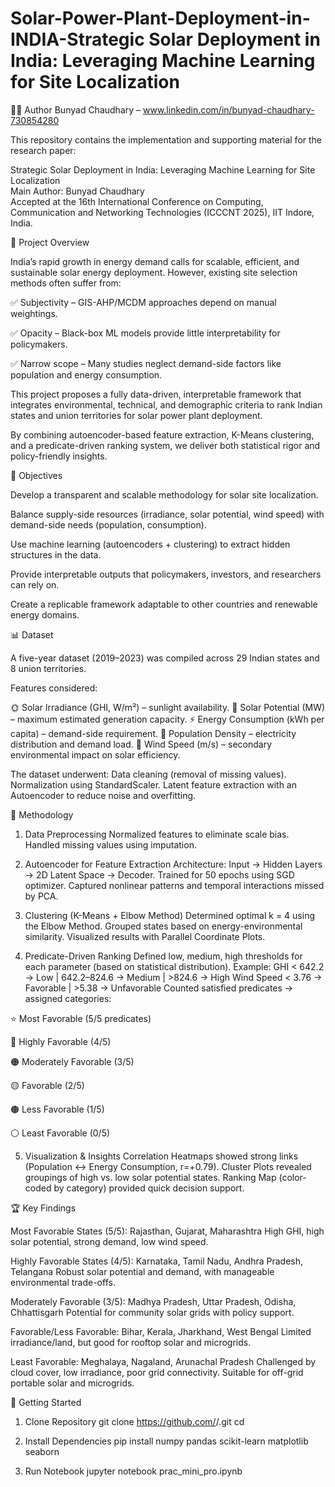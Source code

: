 # Solar-Power-Plant-Deployment-in-INDIA-Strategic Solar Deployment in India: Leveraging Machine Learning for Site Localization

👨‍💻 Author
Bunyad Chaudhary – www.linkedin.com/in/bunyad-chaudhary-730854280

This repository contains the implementation and supporting material for the research paper:

Strategic Solar Deployment in India: Leveraging Machine Learning for Site Localization
<br>
Main Author: Bunyad Chaudhary
<br>
Accepted at the 16th International Conference on Computing, Communication and Networking Technologies (ICCCNT 2025), IIT Indore, India.

📌 Project Overview

India’s rapid growth in energy demand calls for scalable, efficient, and sustainable solar energy deployment. However, existing site selection methods often suffer from:

✅ Subjectivity – GIS-AHP/MCDM approaches depend on manual weightings.

✅ Opacity – Black-box ML models provide little interpretability for policymakers.

✅ Narrow scope – Many studies neglect demand-side factors like population and energy consumption.

This project proposes a fully data-driven, interpretable framework that integrates environmental, technical, and demographic criteria to rank Indian states and union territories for solar power plant deployment.

By combining autoencoder-based feature extraction, K-Means clustering, and a predicate-driven ranking system, we deliver both statistical rigor and policy-friendly insights.

🎯 Objectives

Develop a transparent and scalable methodology for solar site localization.

Balance supply-side resources (irradiance, solar potential, wind speed) with demand-side needs (population, consumption).

Use machine learning (autoencoders + clustering) to extract hidden structures in the data.

Provide interpretable outputs that policymakers, investors, and researchers can rely on.

Create a replicable framework adaptable to other countries and renewable energy domains.

📊 Dataset

A five-year dataset (2019–2023) was compiled across 29 Indian states and 8 union territories.

Features considered:

🌞 Solar Irradiance (GHI, W/m²) – sunlight availability.
🔋 Solar Potential (MW) – maximum estimated generation capacity.
⚡ Energy Consumption (kWh per capita) – demand-side requirement.
👥 Population Density – electricity distribution and demand load.
💨 Wind Speed (m/s) – secondary environmental impact on solar efficiency.

The dataset underwent:
Data cleaning (removal of missing values).
Normalization using StandardScaler.
Latent feature extraction with an Autoencoder to reduce noise and overfitting.

🧠 Methodology

1. Data Preprocessing
Normalized features to eliminate scale bias.
Handled missing values using imputation.

2. Autoencoder for Feature Extraction
Architecture: Input → Hidden Layers → 2D Latent Space → Decoder.
Trained for 50 epochs using SGD optimizer.
Captured nonlinear patterns and temporal interactions missed by PCA.

3. Clustering (K-Means + Elbow Method)
Determined optimal k = 4 using the Elbow Method.
Grouped states based on energy-environmental similarity.
Visualized results with Parallel Coordinate Plots.

4. Predicate-Driven Ranking
Defined low, medium, high thresholds for each parameter (based on statistical distribution).
Example:
GHI < 642.2 → Low | 642.2–824.6 → Medium | >824.6 → High
Wind Speed < 3.76 → Favorable | >5.38 → Unfavorable
Counted satisfied predicates → assigned categories:

⭐ Most Favorable (5/5 predicates)

🔴 Highly Favorable (4/5)

🟠 Moderately Favorable (3/5)

🟡 Favorable (2/5)

🟤 Less Favorable (1/5)

⚪ Least Favorable (0/5)

5. Visualization & Insights
Correlation Heatmaps showed strong links (Population ↔ Energy Consumption, r=+0.79).
Cluster Plots revealed groupings of high vs. low solar potential states.
Ranking Map (color-coded by category) provided quick decision support.

🏆 Key Findings

Most Favorable States (5/5): Rajasthan, Gujarat, Maharashtra
High GHI, high solar potential, strong demand, low wind speed.

Highly Favorable States (4/5): Karnataka, Tamil Nadu, Andhra Pradesh, Telangana
Robust solar potential and demand, with manageable environmental trade-offs.

Moderately Favorable (3/5): Madhya Pradesh, Uttar Pradesh, Odisha, Chhattisgarh
Potential for community solar grids with policy support.

Favorable/Less Favorable: Bihar, Kerala, Jharkhand, West Bengal
Limited irradiance/land, but good for rooftop solar and microgrids.

Least Favorable: Meghalaya, Nagaland, Arunachal Pradesh
Challenged by cloud cover, low irradiance, poor grid connectivity.
Suitable for off-grid portable solar and microgrids.

🚀 Getting Started
1. Clone Repository
git clone https://github.com/<your-username>/<repo-name>.git
cd <repo-name>

2. Install Dependencies
pip install numpy pandas scikit-learn matplotlib seaborn

3. Run Notebook
jupyter notebook prac_mini_pro.ipynb
